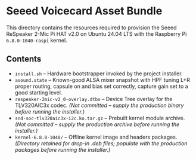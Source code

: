 # Seeed Voicecard Asset Bundle

This directory contains the resources required to provision the Seeed ReSpeaker 2-Mic Pi HAT v2.0 on Ubuntu 24.04 LTS with the Raspberry Pi `6.8.0-1040-raspi` kernel.

## Contents

- `install.sh` – Hardware bootstrapper invoked by the project installer.
- `asound.state` – Known-good ALSA mixer snapshot with HPF tuning L+R proper routing, capsule on and bias set correctly, capture gain set to a good starting level.
- `respeaker-2mic-v2_0-overlay.dtbo` – Device Tree overlay for the TLV320AIC3x codec. *(Not committed – supply the production binary before running the installer.)*
- `snd-soc-tlv320aic3x-i2c.ko.tar.gz` – Prebuilt kernel module archive. *(Not committed – supply the production archive before running the installer.)*
- `kernel-6.8.0-1040/` – Offline kernel image and headers packages. *(Directory retained for drop-in .deb files; populate with the production packages before running the installer.)*
